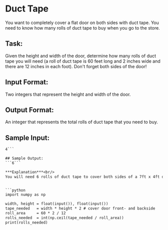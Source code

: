 # Duct Tape

You want to completely cover a flat door on both sides with duct tape. You need to know how many rolls of duct tape to buy when you go to the store.

## Task: 
Given the height and width of the door, determine how many rolls of duct tape you will need (a roll of duct tape is 60 feet long and 2 inches wide and there are 12 inches in each foot). Don't forget both sides of the door!

## Input Format: 
Two integers that represent the height and width of the door.

## Output Format: 
An integer that represents the total rolls of duct tape that you need to buy.

## Sample Input: 
```7
4```

## Sample Output: 
```6```

***Explanation***<br/>
You will need 6 rolls of duct tape to cover both sides of a 7ft x 4ft door.


```python
import numpy as np

width, height = float(input()), float(input())
tape_needed   = width * height * 2 # cover door front- and backside
roll_area     = 60 * 2 / 12
rolls_needed  = int(np.ceil(tape_needed / roll_area))
print(rolls_needed)
```
